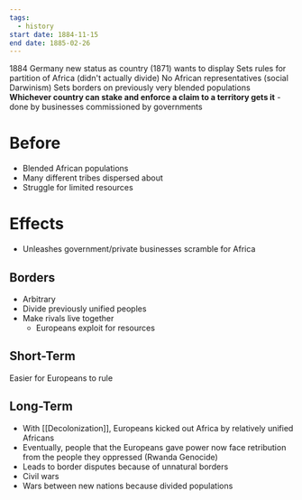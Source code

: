 ```yaml
---
tags:
  - history
start date: 1884-11-15
end date: 1885-02-26
---
```

1884
Germany new status as country (1871) wants to display
Sets rules for partition of Africa (didn't actually divide)
No African representatives (social Darwinism)
Sets borders on previously very blended populations
**Whichever country can stake and enforce a claim to a territory gets it** - done by businesses commissioned by governments
# Before
- Blended African populations
- Many different tribes dispersed about
- Struggle for limited resources
# Effects
- Unleashes government/private businesses scramble for Africa
## Borders
- Arbitrary
- Divide previously unified peoples
- Make rivals live together
	- Europeans exploit for resources
## Short-Term
Easier for Europeans to rule
## Long-Term
- With [[Decolonization]], Europeans kicked out Africa by relatively unified Africans
- Eventually, people that the Europeans gave power now face retribution from the people they oppressed (Rwanda Genocide)
- Leads to border disputes because of unnatural borders
- Civil wars
- Wars between new nations because divided populations